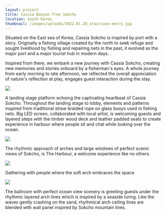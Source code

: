 ```yaml
---
layout: project
title: Cassia Banyan Tree Sokcho
location: South Korea
thumbnail: /images/uploads/2022.01.28_staircase-entry.jpg
---
```


Situated on the East sea of Korea, Cassia Sokcho is inspired by port with a story. Originally a fishing village created by the north to seek refuge and sought livelihood by fishing and repairing nets in the past, it evolved as the major port and a major tourist hub in modern days. .

Inspired from there, we embark a new journey with Cassia Sokcho, creating new memories and stories onboard by a fisherman's eyes. A whole journey from early morning to late afternoon, we reflected the overall appreciation of nature's reflection at play, engages guest interaction during the stay.

![](/images/uploads/2022.01.28_staircase-entry.jpg)

A landing stage platform echoing the captivating heartbeat of Cassia Sokcho. Throughout the landing stage to lobby, elements and patterns inspired from traditional straw braided rope on glass buoys used in fishing nets. Big LED screen, collaborated with local artist, is welcoming guests and layered steps with the timber wood deck and leather padded seats to create experience in harbour where people sit and chat while looking over the ocean.

![](/images/uploads/2022.01.28_lobby-updated.jpg)

The rhythmic approach of arches and large windows of perfect scenic views of Sokcho, is The Harbour, a welcome experience like no others.

![](/images/uploads/2022.01.20_banquet-hall_3.jpg)

Gathering with people where the soft arch embraces the space

![](/images/uploads/2020.01.20_ballroom_.jpg)

The ballroom with perfect ocean view scenery is greeting guests under the rhythmic layered arch lines which is inspired by a seaside luring. Like the waves gently crashing on the sand, rhythmical arch ceiling lines are blended with wall panel inspired by Sokcho mountain lines.
